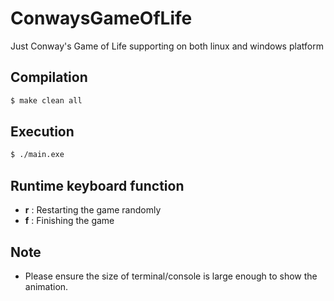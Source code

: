 # ConwaysGameOfLife

Just Conway's Game of Life supporting on both linux and windows platform

## Compilation

```sh
$ make clean all
```

## Execution

```sh
$ ./main.exe
```

## Runtime keyboard function

* **r** : Restarting the game randomly
* **f** : Finishing the game

## Note

* Please ensure the size of terminal/console is large enough to show the animation.

